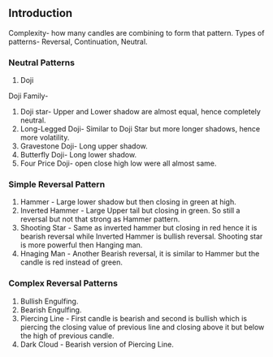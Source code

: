 ## Introduction

Complexity- how many candles are combining to form that pattern.
Types of patterns- Reversal, Continuation, Neutral.

### Neutral Patterns

1. Doji

Doji Family-

1. Doji star- Upper and Lower shadow are almost equal, hence completely neutral.
2. Long-Legged Doji- Similar to Doji Star but more longer shadows, hence more volatility.
3. Gravestone Doji- Long upper shadow.
4. Butterfly Doji- Long lower shadow.
5. Four Price Doji- open close high low were all almost same.

### Simple Reversal Pattern

1. Hammer - Large lower shadow but then closing in green at high.
2. Inverted Hammer - Large Upper tail but closing in green. So still a reversal but not that strong as Hammer pattern.
3. Shooting Star - Same as inverted hammer but closing in red hence it is bearish reversal while Inverted Hammer is bullish reversal. Shooting star is more powerful then Hanging man.
4. Hnaging Man - Another Bearish reversal, it is similar to Hammer but the candle is red instead of green.

### Complex Reversal Patterns

1. Bullish Engulfing.
2. Bearish Engulfing.
3. Piercing Line - First candle is bearish and second is bullish which is piercing the closing value of previous line and closing above it but below the high of previous candle.
4. Dark Cloud - Bearish version of Piercing Line.
